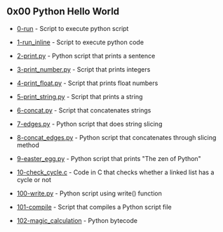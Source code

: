 ## 0x00 Python Hello World

- [0-run](https://github.com/Arenc10/holbertonschool-higher_level_programming/blob/main/0x00-python-hello_world/0-run) - Script to execute python script

- [1-run_inline](https://github.com/Arenc10/holbertonschool-higher_level_programming/blob/main/0x00-python-hello_world/1-run_inline) - Script to execute python code

- [2-print.py](https://github.com/Arenc10/holbertonschool-higher_level_programming/blob/main/0x00-python-hello_world/2-print.py) - Python script that prints a sentence

- [3-print_number.py](https://github.com/Arenc10/holbertonschool-higher_level_programming/blob/main/0x00-python-hello_world/3-print_number.py) - Script that prints integers

- [4-print_float.py](https://github.com/Arenc10/holbertonschool-higher_level_programming/blob/main/0x00-python-hello_world/4-print_float.py) - Script that prints float numbers

- [5-print_string.py](https://github.com/Arenc10/holbertonschool-higher_level_programming/blob/main/0x00-python-hello_world/5-print_string.py) - Script that prints a string

- [6-concat.py](https://github.com/Arenc10/holbertonschool-higher_level_programming/blob/main/0x00-python-hello_world/6-concat.py) - Script that concatenates strings
- [7-edges.py](https://github.com/Arenc10/holbertonschool-higher_level_programming/blob/main/0x00-python-hello_world/7-edges.py) - Python script that does string slicing

- [8-concat_edges.py](https://github.com/Arenc10/holbertonschool-higher_level_programming/blob/main/0x00-python-hello_world/8-concat_edges.py) - Python script that concatenates through slicing method

- [9-easter_egg.py](https://github.com/Arenc10/holbertonschool-higher_level_programming/blob/main/0x00-python-hello_world/9-easter_egg.py) - Python script that prints "The zen of Python"

- [10-check_cycle.c](https://github.com/Arenc10/holbertonschool-higher_level_programming/blob/main/0x00-python-hello_world/10-check_cycle.c) - Code in C that checks whether a linked list has a cycle or not

- [100-write.py](https://github.com/Arenc10/holbertonschool-higher_level_programming/blob/main/0x00-python-hello_world/100-write.py) - Python script using write() function

- [101-compile](https://github.com/Arenc10/holbertonschool-higher_level_programming/blob/main/0x00-python-hello_world/101-compile) - Script that compiles a Python script file

- [102-magic_calculation](https://github.com/Arenc10/holbertonschool-higher_level_programming/blob/main/0x00-python-hello_world/102-magic_calculation) - Python bytecode

